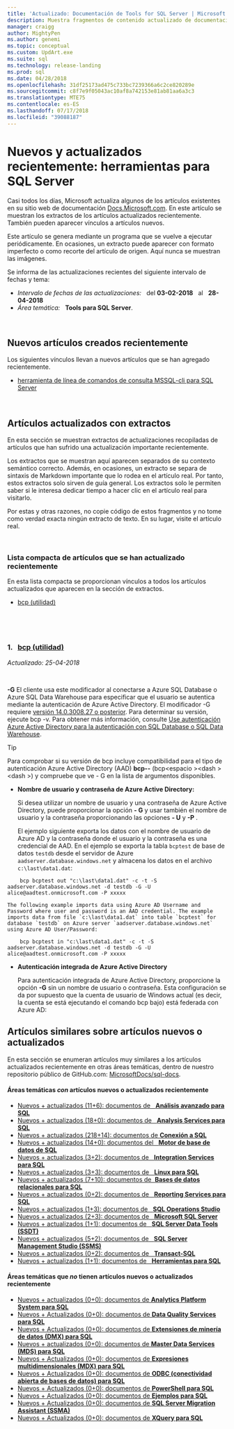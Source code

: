 ```yaml
---
title: 'Actualizado: Documentación de Tools for SQL Server | Microsoft Docs'
description: Muestra fragmentos de contenido actualizado de documentación modificada recientemente para Tools for Microsoft SQL Server.
manager: craigg
author: MightyPen
ms.author: genemi
ms.topic: conceptual
ms.custom: UpdArt.exe
ms.suite: sql
ms.technology: release-landing
ms.prod: sql
ms.date: 04/28/2018
ms.openlocfilehash: 31df25173ad475c733bc7239366a6c2ce820289e
ms.sourcegitcommit: c8f7e9f05043ac10af8a742153e81ab81aa6a3c3
ms.translationtype: MTE75
ms.contentlocale: es-ES
ms.lasthandoff: 07/17/2018
ms.locfileid: "39088187"
---
```

# <a name="new-and-recently-updated-tools-for-sql-server"></a>Nuevos y actualizados recientemente: herramientas para SQL Server



Casi todos los días, Microsoft actualiza algunos de los artículos existentes en su sitio web de documentación [Docs.Microsoft.com](http://docs.microsoft.com/). En este artículo se muestran los extractos de los artículos actualizados recientemente. También pueden aparecer vínculos a artículos nuevos.

Este artículo se genera mediante un programa que se vuelve a ejecutar periódicamente. En ocasiones, un extracto puede aparecer con formato imperfecto o como recorte del artículo de origen. Aquí nunca se muestran las imágenes.

Se informa de las actualizaciones recientes del siguiente intervalo de fechas y tema:



- *Intervalo de fechas de las actualizaciones:* &nbsp; del **03-02-2018** &nbsp; al &nbsp; **28-04-2018**
- *Área temática:* &nbsp; **Tools para SQL Server**.




&nbsp;

## <a name="new-articles-created-recently"></a>Nuevos artículos creados recientemente

Los siguientes vínculos llevan a nuevos artículos que se han agregado recientemente.


- [herramienta de línea de comandos de consulta MSSQL-cli para SQL Server](mssql-cli.md)



&nbsp;

## <a name="updated-articles-with-excerpts"></a>Artículos actualizados con extractos

En esta sección se muestran extractos de actualizaciones recopiladas de artículos que han sufrido una actualización importante recientemente.

Los extractos que se muestran aquí aparecen separados de su contexto semántico correcto. Además, en ocasiones, un extracto se separa de sintaxis de Markdown importante que lo rodea en el artículo real. Por tanto, estos extractos solo sirven de guía general. Los extractos solo le permiten saber si le interesa dedicar tiempo a hacer clic en el artículo real para visitarlo.

Por estas y otras razones, no copie código de estos fragmentos y no tome como verdad exacta ningún extracto de texto. En su lugar, visite el artículo real.





&nbsp;

<a name="compactupdatedlist"/>

### <a name="compact-list-of-articles-updated-recently"></a>Lista compacta de artículos que se han actualizado recientemente

En esta lista compacta se proporcionan vínculos a todos los artículos actualizados que aparecen en la sección de extractos.

- [bcp (utilidad)](#TitleNum_1)




&nbsp;

&nbsp;

<a name="TitleNum_1"/>

### <a name="1-nbsp-bcp-utilitybcp-utilitymd"></a>1. &nbsp; [bcp (utilidad)](bcp-utility.md)

*Actualizado: 25-04-2018* &nbsp; &nbsp; &nbsp; &nbsp; &nbsp; 

<!-- Source markdown line 189.  ms.author= "sstein".  -->

&nbsp;


<!-- git diff --ignore-all-space --unified=0 c85e6c6ff13ad20f432ead67febfc48c784f3f9a 27de3822192fc64f0d99b4dbc21f05a3e4def186  (PR=5676  ,  Filename=bcp-utility.md  ,  Dirpath=docs\tools\  ,  MergeCommitSha40=a85a46312acf8b5a59a8a900310cf088369c4150) -->



**-G**<a name="G"></a> El cliente usa este modificador al conectarse a Azure SQL Database o Azure SQL Data Warehouse para especificar que el usuario se autentica mediante la autenticación de Azure Active Directory. El modificador -G requiere [versión 14.0.3008.27 o posterior](http://go.microsoft.com/fwlink/?LinkID=825643). Para determinar su versión, ejecute bcp -v. Para obtener más información, consulte [Use autenticación Azure Active Directory para la autenticación con SQL Database o SQL Data Warehouse](https://docs.microsoft.com/azure/sql-database/sql-database-aad-authentication).

> [!TIP]
>  Para comprobar si su versión de bcp incluye compatibilidad para el tipo de autenticación Azure Active Directory (AAD) **bcp--** (bcp\<espacio >\<dash >\<dash >) y compruebe que ve - G en la lista de argumentos disponibles.

- **Nombre de usuario y contraseña de Azure Active Directory:**

    Si desea utilizar un nombre de usuario y una contraseña de Azure Active Directory, puede proporcionar la opción **- G** y usar también el nombre de usuario y la contraseña proporcionando las opciones **- U** y **-P** .

    El ejemplo siguiente exporta los datos con el nombre de usuario de Azure AD y la contraseña donde el usuario y la contraseña es una credencial de AAD. En el ejemplo se exporta la tabla `bcptest` de base de datos `testdb` desde el servidor de Azure `aadserver.database.windows.net` y almacena los datos en el archivo `c:\last\data1.dat`:
```
    bcp bcptest out "c:\last\data1.dat" -c -t -S aadserver.database.windows.net -d testdb -G -U alice@aadtest.onmicrosoft.com -P xxxxx
```

    The following example imports data using Azure AD Username and Password where user and password is an AAD credential. The example imports data from file `c:\last\data1.dat` into table `bcptest` for database `testdb` on Azure server `aadserver.database.windows.net` using Azure AD User/Password:
```
    bcp bcptest in "c:\last\data1.dat" -c -t -S aadserver.database.windows.net -d testdb -G -U alice@aadtest.onmicrosoft.com -P xxxxx
```



- **Autenticación integrada de Azure Active Directory**

    Para autenticación integrada de Azure Active Directory, proporcione la opción **-G** sin un nombre de usuario o contraseña. Esta configuración se da por supuesto que la cuenta de usuario de Windows actual (es decir, la cuenta se está ejecutando el comando bcp bajo) está federada con Azure AD:







## <a name="similar-articles-about-new-or-updated-articles"></a>Artículos similares sobre artículos nuevos o actualizados

En esta sección se enumeran artículos muy similares a los artículos actualizados recientemente en otras áreas temáticas, dentro de nuestro repositorio público de GitHub.com: [MicrosoftDocs/sql-docs](https://github.com/MicrosoftDocs/sql-docs/).



#### <a name="subject-areas-that-do-have-new-or-recently-updated-articles"></a>Áreas temáticas *con* artículos nuevos o actualizados recientemente

- [Nuevos + actualizados (11+6): documentos de &nbsp;&nbsp;**Análisis avanzado para SQL**](../advanced-analytics/new-updated-advanced-analytics.md)
- [Nuevos + actualizados (18+0): documentos de &nbsp;&nbsp;**Analysis Services para SQL**](../analysis-services/new-updated-analysis-services.md)
- [Nuevos + actualizados (218+14): documentos de **Conexión a SQL**](../connect/new-updated-connect.md)
- [Nuevos + actualizados (14+0): documentos del &nbsp;&nbsp;**Motor de base de datos de SQL**](../database-engine/new-updated-database-engine.md)
- [Nuevos + actualizados (3+2): documentos de &nbsp;&nbsp;**Integration Services para SQL**](../integration-services/new-updated-integration-services.md)
- [Nuevos + actualizados (3+3): documentos de &nbsp;&nbsp;**Linux para SQL**](../linux/new-updated-linux.md)
- [Nuevos + actualizados (7+10): documentos de&nbsp;&nbsp;**Bases de datos relacionales para SQL**](../relational-databases/new-updated-relational-databases.md)
- [Nuevos + actualizados (0+2): documentos de &nbsp;&nbsp;**Reporting Services para SQL**](../reporting-services/new-updated-reporting-services.md)
- [Nuevos + actualizados (1+3): documentos de &nbsp;&nbsp;**SQL Operations Studio**](../sql-operations-studio/new-updated-sql-operations-studio.md)
- [Nuevos + actualizados (2+3): documentos de &nbsp;&nbsp;**Microsoft SQL Server**](../sql-server/new-updated-sql-server.md)
- [Nuevos + actualizados (1+1): documentos de &nbsp;&nbsp;**SQL Server Data Tools (SSDT)**](../ssdt/new-updated-ssdt.md)
- [Nuevos + actualizados (5+2): documentos de &nbsp;&nbsp;**SQL Server Management Studio (SSMS)**](../ssms/new-updated-ssms.md)
- [Nuevos + actualizados (0+2): documentos de &nbsp;&nbsp;**Transact-SQL**](../t-sql/new-updated-t-sql.md)
- [Nuevos + actualizados (1+1): documentos de &nbsp;&nbsp;**Herramientas para SQL**](../tools/new-updated-tools.md)



#### <a name="subject-areas-that-do-not-have-any-new-or-recently-updated-articles"></a>Áreas temáticas que *no* tienen artículos nuevos o actualizados recientemente

- [Nuevos + actualizados (0+0): documentos de **Analytics Platform System para SQL**](../analytics-platform-system/new-updated-analytics-platform-system.md)
- [Nuevos + Actualizados (0+0): documentos de **Data Quality Services para SQL**](../data-quality-services/new-updated-data-quality-services.md)
- [Nuevos + Actualizados (0+0): documentos de **Extensiones de minería de datos (DMX) para SQL**](../dmx/new-updated-dmx.md)
- [Nuevos + actualizados (0+0): documentos de **Master Data Services (MDS) para SQL**](../master-data-services/new-updated-master-data-services.md)
- [Nuevos + Actualizados (0+0): documentos de **Expresiones multidimensionales (MDX) para SQL**](../mdx/new-updated-mdx.md)
- [Nuevos + Actualizados (0+0): documentos de **ODBC (conectividad abierta de bases de datos) para SQL**](../odbc/new-updated-odbc.md)
- [Nuevos + Actualizados (0+0): documentos de **PowerShell para SQL**](../powershell/new-updated-powershell.md)
- [Nuevos + Actualizados (0+0): documentos de **Ejemplos para SQL**](../samples/new-updated-samples.md)
- [Nuevos + Actualizados (0+0): documentos de **SQL Server Migration Assistant (SSMA)**](../ssma/new-updated-ssma.md)
- [Nuevos + Actualizados (0+0): documentos de **XQuery para SQL**](../xquery/new-updated-xquery.md)

